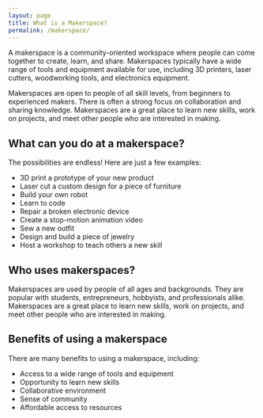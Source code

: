 ```yaml
---
layout: page
title: What is a Makerspace?
permalink: /makerspace/
---
```


A makerspace is a community-oriented workspace where people can come together to
create, learn, and share. Makerspaces typically have a wide range of tools and
equipment available for use, including 3D printers, laser cutters, woodworking
tools, and electronics equipment.

Makerspaces are open to people of all skill levels, from beginners to
experienced makers. There is often a strong focus on collaboration and sharing
knowledge. Makerspaces are a great place to learn new skills, work on projects,
and meet other people who are interested in making.

## What can you do at a makerspace?

The possibilities are endless! Here are just a few examples:

* 3D print a prototype of your new product
* Laser cut a custom design for a piece of furniture
* Build your own robot
* Learn to code
* Repair a broken electronic device
* Create a stop-motion animation video
* Sew a new outfit
* Design and build a piece of jewelry
* Host a workshop to teach others a new skill

## Who uses makerspaces?

Makerspaces are used by people of all ages and backgrounds. They are popular
with students, entrepreneurs, hobbyists, and professionals alike. Makerspaces
are a great place to learn new skills, work on projects, and meet other people
who are interested in making.

## Benefits of using a makerspace

There are many benefits to using a makerspace, including:

* Access to a wide range of tools and equipment
* Opportunity to learn new skills
* Collaborative environment
* Sense of community
* Affordable access to resources
